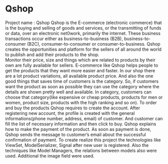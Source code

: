 # Qshop
Project name : Qshop
Qshop  is the E-commerce (electronic commerce) that  is the buying and selling of goods and services, or the transmitting of funds or data, over an electronic net0work, 
primarily the internet. 
These business transactions occur either as business-to-business (B2B), business-to-consumer (B2C), consumer-to-consumer or consumer-to-business. 
Qshop creates the opportunities and platform for the sellers  of all around the world to publish and add their products to the shop.  
Monitor their price, size and things which are related to products by their own are fully available for sellers. 
E-commerce like Qshop helps people to get the products that they want more easier and faster. 
In our shop there are a lot product variations, all available product price. 
And also the one good things that saves time  of  customers is the category.
So, if customers want the product as soon as possible they can use the category where the details are shown pretty well and available. 
In category, customers can choose that category(like expensive or cheap products,  products for men or women, product size,  products with the high ranking and so on).
To order and buy the products Qshop requires to create the account. 
After registering new account, the profile is created with the general informations(phone number, address, email) of customer. 
And customer can fill the list of necessary information and then click to buy. 
Qshop explains how to make the payment of the product. 
As soon as payment is done,   Qshop sends the message to customer’s email about the successful confirmation of payment.
To create realize this project the technologies like ViewSet, ModelSerializer, Signal after new user is registered. 
Also the techniques like Model Managers, the relations between models also were used. 
Additional the image field were used.
 
